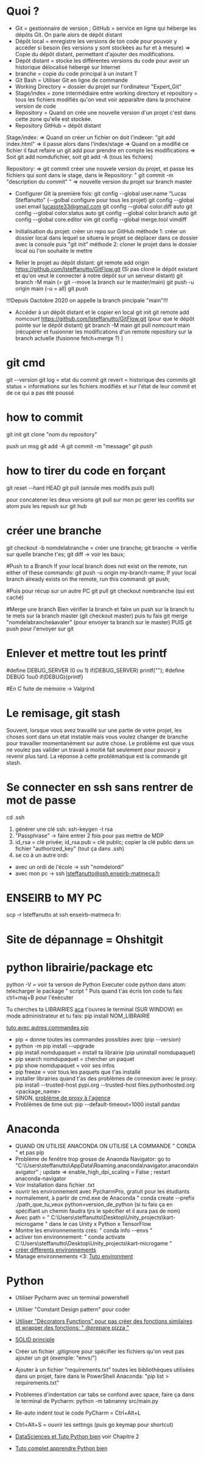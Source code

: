 # Quoi ?
- Git = gestionnaire de version ; GitHub = service en ligne qui héberge les dépôts Git. On parle alors de dépôt distant
- Dépôt local = enregistre les versions de ton code pour pouvoir y accéder si besoin (les versions y sont stockées au fur et à mesure)
=> Copie du dépôt distant, permettant d'ajouter des modifications.
- Dépôt distant = stocke les différentes versions du code pour avoir un historique délocalisé hébergé sur Internet
- branche = copie du code principal à un instant T
- Git Bash = Utiliser Git en ligne de commande
- Working Directory = dossier du projet sur l'ordinateur "Expert_Git"
- Stage/index = zone intermédiaire entre working directory et repository = tous les fichiers modifiés qu'on veut voir apparaître dans la prochaine version de code
- Repository = Quand on crée une nouvelle version d'un projet c'est dans cette zone qu'elle est stockée.
- Repository GitHub = dépôt distant

Stage/index:
=> Quand on créer un fichier on doit l'indexer: "git add index.html" => il passe alors dans l'index/stage
=> Quand on a modifié ce fichier il faut refaire un git add pour prendre en compte les modifications
=> Soit git add nomdufichier, soit git add -A (tous les fichiers)

Repository:
=> git commit créer une nouvele version du projet, et passe les fichiers qui sont dans le stage, dans le Repository: " git commit -m "description du commit" "
=> nouvelle version du projet sur branch master



- Configurer Git la première fois:
git config --global user.name "Lucas Steffanutto" (--golbal configure pour tous les projet)
git config --global user.email lucasste33@gmail.com
git config --global color.diff auto
git config --global color.status auto
git config --global color.branch auto
git config --global core.editor vim
git config --global merge.tool vimdiff

- Initialisation du projet:
créer un repo sur GitHub
méthode 1:
créer un dossier local dans lequel se situera le projet
se déplacer dans ce dossier avec la console puis "git init"
méthode 2:
cloner le projet dans le dossier local où l'on souhaite le mettre

- Relier le projet au dépôt distant:
git remote add origin https://github.com/lsteffanutto/GitFlow.git (Si pas cloné le dépôt existant et qu'on veut le connecter à notre dépôt sur un serveur distant)
git branch -M main (= git --move la branch sur le master/main)
git push -u origin main (-u = all)
git push <REMOTENAME> <BRANCHNAME>

!!!Depuis Oactobre 2020 on appelle la branch pincipale "main"!!!

- Accéder à un dépôt distant et le copier en local
git init
git remote add _nomcourt_ https://github.com/lsteffanutto/GitFlow.git (pour que le dépôt pointe sur le dépôt distant)
git branch -M main
git pull _nomcourt_ main (récupérer et fusionner les modifications d'un remote repository sur la branch actuelle (fusionne fetch+merge ?) )

# git cmd
 git --version
 git log = etat du commit
 git revert = historique des commits
 git status = informations sur les fichiers modifiés et sur l'état de leur commit et de ce qui a pas été poussé


# how to commit
 
 git init
 git clone "nom du repository"
 
 push un msg
 git add -A
 git commit -m "message"
 git push
 
 # how to tirer du code en forçant
 
 git reset --hard HEAD
 git pull
 (annule mes modifs puis pull)
 
 pour concatener les deux versions
 git pull sur mon pc 
gerer les conflits sur atom
puis les repush sur git hub

# créer une branche
git checkout -b nomdelabranche = créer une branche;
git branche -> vérifie sur quelle branche t'es;
git diff -> voir les baux;

#Push to a Branch
If your local branch does not exist on the remote, run either of these commands:
git push -u origin my-branch-name;
If your local branch already exists on the remote, run this command: git push;

#Puis pour récup sur un autre PC
git pull
git checkout nombranche (qui est caché)

#Merge une branch
Bien vérifier la branch et faire un push sur la branch
tu te mets sur la branch master (git checkout master)
puis tu fais git merge "nomdelabrancheàavaler" (pour envoyer ta branch sur le master)
PUIS 
git push pour l'envoyer sur git

# Enlever et mettre tout les printf 
#define DEBUG_SERVER (0 ou 1)
if(DEBUG_SERVER) printf("");
#define DEBUG 1ou0
if(DEBUG){printf}

#En C fuite de mémoire -> Valgrind

# Le remisage, git stash

Souvent, lorsque vous avez travaillé sur une partie de votre projet, les choses sont dans un état instable mais vous voulez changer de branche pour travailler momentanément sur autre chose. Le problème est que vous ne voulez pas valider un travail à moitié fait seulement pour pouvoir y revenir plus tard. La réponse à cette problématique est la commande git stash.

# Se connecter en ssh sans rentrer de mot de passe
cd .ssh
1) générer une clé ssh: ssh-keygen -t rsa
2) "Passphrase" -> faire entrer 2 fois pour pas mettre de MDP
3) id_rsa = clé privée; id_rsa.pub = clé public; copier la clé public dans un fichier "authorized_key" (tout ça dans .ssh)
4) se co à un autre ordi:
- avec un ordi de l'école -> ssh "nomdelordi"
- avec mon pc -> ssh lsteffanutto@ssh.enseirb-matmeca.fr

# ENSEIRB to MY PC
scp -r lsteffanutto at ssh enseirb-matmeca fr: <cheminDuDossier> <DestinationSurTonOrdi>

# Site de dépannage = Ohshitgit

# python librairie/package etc
python -V = voir ta version de Python
Executer code python dans atom: telecharger le package " script "
Puis quand t'as écris ton code tu fais ctrl+maj+B pour l'éxécuter

Tu cherches ta LIBRAIRIES [aca](https://pypi.org/)
t'ouvres le terminal (SUR WINDOW) en mode administrateur et tu fais: pip install NOM_LIBRAIRIE

[tuto avec autres commandes pip](https://www.youtube.com/watch?v=MxvLhp9xJo4&list=WL&index=145&t=474s)

- pip = donne toutes les commandes possibles avec (pip --version)
- python -m pip install --upgrade
- pip install nomdupaquet = install ta librairie (pip uninstall nomdupaquet)
- pip search nomdupaquet = chercher un paquet
- pip show nomdupaquet = voir ses infos
- pip freeze = voir tous les paquets que t'as installé
- installer librairies quand t'as des problèmes de connexion avec le proxy: pip install --trusted-host pypi.org --trusted-host files.pythonhosted.org <package_name>
- SINON, [problème de proxy à l'agence](https://stackoverflow.com/questions/56628194/sslerror-installing-with-pip)
- Problèmes de time out: pip --default-timeout=1000 install pandas

# Anaconda
- QUAND ON UTILISE ANACONDA ON UTILISE LA COMMANDE " CONDA " et pas pip
- Problème de fenêtre trop grosse de Anaonda Navigator: go to "C:\Users\steffanutto\AppData\Roaming\.anaconda\navigator\.anaconda\navigator" ; update => enable_high_dpi_scaling = False ; restart anaconda-navigator
- Voir installation dans fichier .txt
- ouvrir les environnement avec PycharmPro, gratuit pour les étudiants
- normalement, à partir de cmd.exe de Anaconda " conda create --prefix ./path_que_tu_veux python=version_de_python (si tu fais ça en spécifiant un chemin faudra tjrs le spécifier et il aura pas de nom)
- Avec path = " C:\Users\steffanutto\Desktop\Unity_projects\kart-microgame " dans le cas Unity x Python x TensorFlow
- Montre les environnements crés: " conda info --envs "
- activer ton environnement: " conda activate C:\Users\steffanutto\Desktop\Unity_projects\kart-microgame "
- [créer différents environnements](https://conda.io/projects/conda/en/latest/user-guide/tasks/manage-environments.html#creating-an-environment-from-an-environment-yml-file)
- Manage environnements <3: [Tuto environment](https://towardsdatascience.com/manage-your-python-virtual-environment-with-conda-a0d2934d5195#:~:text=You%20can%20always%20use%20conda,use%20by%20using%20conda%20activate%20.&text=conda%20deactivate%20will%20deactivate%20your,which%20is%20the%20base%20environment)

# Python
- Utiliser Pycharm avec un terminal powershell
- Utiliser "Constant Design pattern" pour coder
- [Utiliser "Décorators Functions" pour pas créer des fonctions similaires et wrapper des fonctions: " @prepare pizza "](https://openclassrooms.com/en/courses/6900866-write-maintainable-python-code/7009163-create-flexible-functions-with-the-decorator-design-pattern)
- [SOLID principle](https://openclassrooms.com/en/courses/6900866-write-maintainable-python-code/7009965-discover-good-programming-practices-with-the-solid-principles)
- Créer  un fichier .gitignore pour spécifier les fichiers  qu'on veut pas ajouter un git (exemple: "envs/")
- Ajouter à un fichier "requirements.txt" toutes les bibliothèques utilisées dans un projet, faire dans le PowerShell Anaconda: "pip list > requirements.txt"
- Problemes d'indentation car  tabs se confond avec space, faire ça dans le terminal de Pycharm: python -m tabnanny src/main.py
- Re-auto indent tout le code PyCharm = Ctrl+Alt+L
- Ctrl+Alt+S = ouvrir les settings (puis go keymap pour shortcut)

- [DataSciences et Tuto Python bien](https://openclassrooms.com/en/courses/4425111-perfectionnez-vous-en-python/) voir  Chapitre 2
- [Tuto complet apprendre Python bien](https://openclassrooms.com/en/courses/6900856-learn-programming-with-python/6992862-get-the-most-out-of-this-course)
